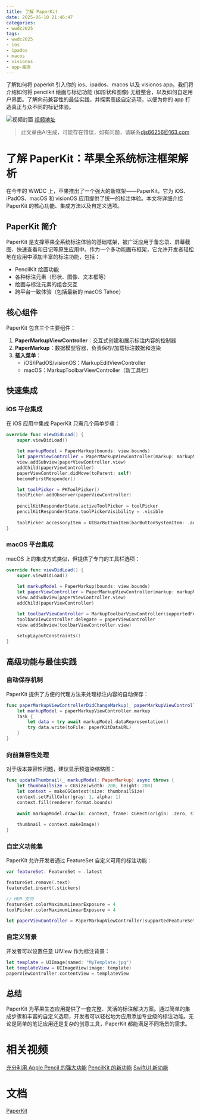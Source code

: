 ```yaml
---
title: 了解 PaperKit
date: 2025-06-10 21:46:47
categories:
- wwdc2025
tags:
- wwdc2025
- ios
- ipados
- macos
- visionos
- app-服务
---
```

了解如何将 paperkit 引入你的 ios、ipados、macos 以及 visionos app。我们将介绍如何将 pencilkit 绘画与标记功能 (如形状和图像) 无缝整合，以及如何自定用户界面。了解向前兼容性的最佳实践，并探索高级自定选项，以便为你的 app 打造真正与众不同的标记体验。
<!--more-->

![视频封面](https://devimages-cdn.apple.com/wwdc-services/images/3055294D-836B-4513-B7B0-0BC5666246B0/10006/10006_wide_250x141_2x.jpg)
[视频地址](https://developer.apple.com/cn/videos/play/wwdc2025/285/)
> 此文章由AI生成，可能存在错误，如有问题，请联系[djs66256@163.com](djs66256@163.com)

# 了解 PaperKit：苹果全系统标注框架解析

在今年的 WWDC 上，苹果推出了一个强大的新框架——PaperKit，它为 iOS、iPadOS、macOS 和 visionOS 应用提供了统一的标注体验。本文将详细介绍 PaperKit 的核心功能、集成方法以及自定义选项。

## PaperKit 简介

PaperKit 是支撑苹果全系统标注体验的基础框架，被广泛应用于备忘录、屏幕截图、快速查看和日记等原生应用中。作为一个多功能画布框架，它允许开发者轻松地在应用中添加丰富的标注功能，包括：

- PencilKit 绘画功能
- 各种标注元素（形状、图像、文本框等）
- 绘画与标注元素的组合交互
- 跨平台一致体验（包括最新的 macOS Tahoe）

## 核心组件

PaperKit 包含三个主要组件：

1. **PaperMarkupViewController**：交互式创建和展示标注内容的控制器
2. **PaperMarkup**：数据模型容器，负责保存/加载标注数据和渲染
3. **插入菜单**：
   - iOS/iPadOS/visionOS：MarkupEditViewController
   - macOS：MarkupToolbarViewController（新工具栏）

## 快速集成

### iOS 平台集成

在 iOS 应用中集成 PaperKit 只需几个简单步骤：

```swift
override func viewDidLoad() {
    super.viewDidLoad()
    
    let markupModel = PaperMarkup(bounds: view.bounds)
    let paperViewController = PaperMarkupViewController(markup: markupModel, supportedFeatureSet: .latest)
    view.addSubview(paperViewController.view)
    addChild(paperViewController)
    paperViewController.didMove(toParent: self)
    becomeFirstResponder()    

    let toolPicker = PKToolPicker()
    toolPicker.addObserver(paperViewController)
    
    pencilKitResponderState.activeToolPicker = toolPicker
    pencilKitResponderState.toolPickerVisibility = .visible
    
    toolPicker.accessoryItem = UIBarButtonItem(barButtonSystemItem: .add, target: self, action: #selector(plusButtonPressed(_:)))
}
```

### macOS 平台集成

macOS 上的集成方式类似，但提供了专门的工具栏选项：

```swift
override func viewDidLoad() {
    super.viewDidLoad()
    
    let markupModel = PaperMarkup(bounds: view.bounds)
    let paperViewController = PaperMarkupViewController(markup: markupModel, supportedFeatureSet: .latest)
    view.addSubview(paperViewController.view)
    addChild(paperViewController)

    let toolbarViewController = MarkupToolbarViewController(supportedFeatureSet: .latest)
    toolbarViewController.delegate = paperViewController
    view.addSubview(toolbarViewController.view)
    
    setupLayoutConstraints()
}
```

## 高级功能与最佳实践

### 自动保存机制

PaperKit 提供了方便的代理方法来处理标注内容的自动保存：

```swift
func paperMarkupViewControllerDidChangeMarkup(_ paperMarkupViewController: PaperMarkupViewController) {
    let markupModel = paperMarkupViewController.markup
    Task {
        let data = try await markupModel.dataRepresentation()
        try data.write(toFile: paperKitDataURL)
    }
}
```

### 向前兼容性处理

对于版本兼容性问题，建议显示预渲染缩略图：

```swift
func updateThumbnail(_ markupModel: PaperMarkup) async throws {
    let thumbnailSize = CGSize(width: 200, height: 200)
    let context = makeCGContext(size: thumbnailSize)
    context.setFillColor(gray: 1, alpha: 1)
    context.fill(renderer.format.bounds)            
    
    await markupModel.draw(in: context, frame: CGRect(origin: .zero, size: thumbnailSize))
    
    thumbnail = context.makeImage()
}
```

### 自定义功能集

PaperKit 允许开发者通过 FeatureSet 自定义可用的标注功能：

```swift
var featureSet: FeatureSet = .latest

featureSet.remove(.text)
featureSet.insert(.stickers)

// HDR 支持
featureSet.colorMaximumLinearExposure = 4
toolPicker.colorMaximumLinearExposure = 4

let paperViewController = PaperMarkupViewController(supportedFeatureSet: featureSet)
```

### 自定义背景

开发者可以设置任意 UIView 作为标注背景：

```swift
let template = UIImage(named: "MyTemplate.jpg")
let templateView = UIImageView(image: template)
paperViewController.contentView = templateView
```

## 总结

PaperKit 为苹果生态应用提供了一套完整、灵活的标注解决方案。通过简单的集成步骤和丰富的自定义选项，开发者可以轻松地为应用添加专业级的标注功能。无论是简单的笔记应用还是复杂的创意工具，PaperKit 都能满足不同场景的需求。

# 相关视频

[充分利用 Apple Pencil 的强大功能](https://developer.apple.com/videos/play/wwdc2024/10214)
[PencilKit 的新功能](https://developer.apple.com/videos/play/wwdc2020/10107)
[SwiftUI 新功能](https://developer.apple.com/videos/play/wwdc2020/10041)

# 文档

[PaperKit](https://developer.apple.com/documentation/PaperKit)
